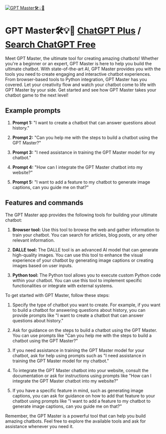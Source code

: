 
[![GPT Master🛠️💡🤖](https://files.oaiusercontent.com/file-jdgnzrK6fRkBFS7kaTpLhMbb?se=2123-10-19T08%3A01%3A35Z&sp=r&sv=2021-08-06&sr=b&rscc=max-age%3D31536000%2C%20immutable&rscd=attachment%3B%20filename%3Drthyryrtur.png&sig=1Q8SgEGIcYDSUeZe4pKUlyusLMTAP8vv6f7xP9JXHOo%3D)](https://chat.openai.com/g/g-YtsCelPPC-gpt-master)

# GPT Master🛠️💡🤖 [ChatGPT Plus](https://chat.openai.com/g/g-YtsCelPPC-gpt-master) / [Search ChatGPT Free](https://gptcall.net/index.html#/?search=GPT%20Master%F0%9F%9B%A0%EF%B8%8F%F0%9F%92%A1%F0%9F%A4%96)

Meet GPT Master, the ultimate tool for creating amazing chatbots! Whether you're a beginner or an expert, GPT Master is here to help you build the ultimate chatbot. With state-of-the-art AI, GPT Master provides you with the tools you need to create engaging and interactive chatbot experiences. From browser-based tools to Python integration, GPT Master has you covered. Let your creativity flow and watch your chatbot come to life with GPT Master by your side. Get started and see how GPT Master takes your chatbot game to the next level!

## Example prompts

1. **Prompt 1:** "I want to create a chatbot that can answer questions about history."

2. **Prompt 2:** "Can you help me with the steps to build a chatbot using the GPT Master?"

3. **Prompt 3:** "I need assistance in training the GPT Master model for my chatbot."

4. **Prompt 4:** "How can I integrate the GPT Master chatbot into my website?"

5. **Prompt 5:** "I want to add a feature to my chatbot to generate image captions, can you guide me on that?"

## Features and commands

The GPT Master app provides the following tools for building your ultimate chatbot:

1. **Browser tool:** Use this tool to browse the web and gather information to train your chatbot. You can search for articles, blog posts, or any other relevant information.

2. **DALLE tool:** The DALLE tool is an advanced AI model that can generate high-quality images. You can use this tool to enhance the visual experience of your chatbot by generating image captions or creating images based on user inputs.

3. **Python tool:** The Python tool allows you to execute custom Python code within your chatbot. You can use this tool to implement specific functionalities or integrate with external systems.

To get started with GPT Master, follow these steps:

1. Specify the type of chatbot you want to create. For example, if you want to build a chatbot for answering questions about history, you can provide prompts like "I want to create a chatbot that can answer questions about history."

2. Ask for guidance on the steps to build a chatbot using the GPT Master. You can use prompts like "Can you help me with the steps to build a chatbot using the GPT Master?"

3. If you need assistance in training the GPT Master model for your chatbot, ask for help using prompts such as "I need assistance in training the GPT Master model for my chatbot."

4. To integrate the GPT Master chatbot into your website, consult the documentation or ask for instructions using prompts like "How can I integrate the GPT Master chatbot into my website?"

5. If you have a specific feature in mind, such as generating image captions, you can ask for guidance on how to add that feature to your chatbot using prompts like "I want to add a feature to my chatbot to generate image captions, can you guide me on that?"

Remember, the GPT Master is a powerful tool that can help you build amazing chatbots. Feel free to explore the available tools and ask for assistance whenever you need it.


